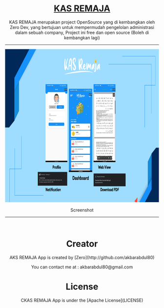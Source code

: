 <p align="center">
  <a href="#">
		<h1 align="center">KAS REMAJA</h1>
  </a>
</p>
<p align="center">
  KAS REMAJA merupakan project OpenSource yang di kembangkan oleh Zero Dev, yang bertujuan untuk mempermudah pengelolan administrasi dalam sebuah company, Project ini free dan open source (Boleh di kembangkan lagi)
</p>
<span align="center">
 <hr>
 <p align="center"><img src="screenshot/ss@3x-100.jpg" alt="Kas Remaja Apps SS" width="850" height="500"></p>
 <p align="center">Screenshot</p>
 <hr>
 <br>
 <h1>Creator</h1>
 <p>AKS REMAJA App is created by [Zero](http://github.com/akbarabdul80)</p>
 <p>You can contact me at : akbarabdul80@gmail.com</p>
 <h1>License</h1>
 <p>CKAS REMAJA App is under the [Apache License](LICENSE)</p>
